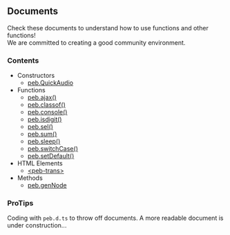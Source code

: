 ## Documents
Check these documents to understand how to use functions and other functions!  
We are committed to creating a good community environment.
### Contents
- Constructors  
  * [peb.QuickAudio](./detail/cons-quickaudio.md)
- Functions  
  * [peb.ajax()](./detail/func-ajax.md)
  * [peb.classof()](./detail/func-classof.md)
  * [peb.console()](./detail/func-console.md)
  * [peb.isdigit()](./detail/func-isdigit.md)
  * [peb.sel()](./detail/func-sel.md)
  * [peb.sum()](./detail/func-sum.md)
  * [peb.sleep()](./detail/func-sleep.md)
  * [peb.switchCase()](./detail/func-switchcase.md)
  * [peb.setDefault()](./detail/func-setdefault.md)
- HTML Elements  
  * [\<peb-trans\>](./detail/html-peb-trans.md)
- Methods
  * [peb.genNode](./detail/meth-gennode.md)
### ProTips
Coding with `peb.d.ts` to throw off documents. A more readable document is under construction...
